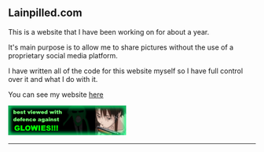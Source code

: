 ## Lainpilled.com

This is a website that I have been working on for about a year.

It's main purpose is to allow me to share pictures without the use of a proprietary social media platform.

I have written all of the code for this website myself so I have full control over it and what I do with it.

You can see my website [here](www.lainpilled.com)

![anti-fed](img/glowie-banner.png)

----

